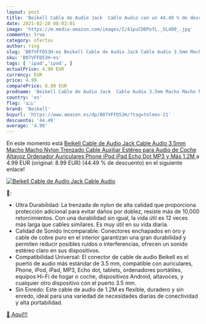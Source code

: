 ```yaml
---
layout: post
title: 'Beikell Cable de Audio Jack  Cable Audio con un 44.49 % de descuento'
date: 2021-02-28 08:03:01
image: 'https://m.media-amazon.com/images/I/41puCDDPofL._SL400_.jpg'
comments: true
category: ofertas
author: ring
slug: 'B07VFFD53H-es Beikell Cable de Audio Jack Cable Audio 3.5mm Macho Macho...'
sku: 'B07VFFD53H-es'
tags: [ 'ipad','ipod', ]
actualPrice: 4.99 EUR
currency: EUR
price: 4.99
comparePrice: 8.99 EUR
prodname: 'Beikell Cable de Audio Jack  Cable Audio 3.5mm Macho Macho Nylon Trenzado Cable Auxiliar Estéreo para Audio de Coche  Altavoz  Ordenador  Auriculares  Phone  iPod  iPad  Echo Dot  MP3 y Más 1.2M '
country: 'es'
flag: '🇪🇸'
brand: 'Beikell'
buyurl: 'https://www.amazon.es/dp/B07VFFD53H/?tag=tolees-21'
descuento: '44.49'
average: '4.99'
---
```


En este momento está [Beikell Cable de Audio Jack  Cable Audio 3.5mm Macho Macho Nylon Trenzado Cable Auxiliar Estéreo para Audio de Coche  Altavoz  Ordenador  Auriculares  Phone  iPod  iPad  Echo Dot  MP3 y Más 1.2M ](https://www.amazon.es/dp/B07VFFD53H/?tag=tolees-21) a 4.99 EUR (original: 8.99 EUR) (44.49 %  de descuento) en el siguiente enlace!

[![Beikell Cable de Audio Jack  Cable Audio](https://m.media-amazon.com/images/I/41puCDDPofL._SL400_.jpg)](https://www.amazon.es/dp/B07VFFD53H/?tag=tolees-21)

🔎:

- Ultra Durabilidad: La trenzada de nylon de alta calidad que proporciona protección adicional para evitar daños por doblez, resiste más de 10,000 retorcimientos. Con una durabilidad sin igual, la vida útil es 12 veces más larga que cables similares. Es muy útil en su vida diaria.
- Calidad de Sonido Incomparable: Conectores enchapados en oro y cable de cobre puro en el interior garantizan una gran durabilidad y permiten reducir posibles ruidos o interferencias, ofrecen un sonido estéreo claro en sus dispositivos.
- Compatibilidad Universal: El conector de cable de audio Beikell es el puerto de audio más estándar de 3.5 mm, compatible con auriculares, Phone, iPod, iPad, MP3, Echo dot, tablets, ordenadores portátiles, equipos Hi-Fi de hogar o coche, dispositivos Android, altavoces, y cualquier otro dispositivo con el puerto 3.5 mm.
- Sin Enredo: Este cable de audio de 1.2M es flexible, duradero y sin enredo, ideal para una variedad de necesidades diarias de conectividad y alta portabilidad.

[🛒 Aquí!!!](https://www.amazon.es/dp/B07VFFD53H/?tag=tolees-21)
